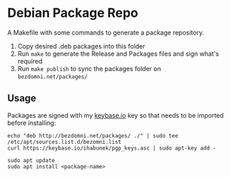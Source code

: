 Debian Package Repo
===================

A Makefile with some commands to generate a package repository.

1. Copy desired .deb packages into this folder
2. Run `make` to generate the Release and Packages files and sign what's required
3. Run `make publish` to sync the packages folder on `bezdomni.net/packages/`

## Usage

Packages are signed with my [keybase.io](https://keybase.io/ihabunek) key so
that needs to be imported before installing:

```
echo "deb http://bezdomni.net/packages/ ./" | sudo tee /etc/apt/sources.list.d/bezomni.list
curl https://keybase.io/ihabunek/pgp_keys.asc | sudo apt-key add -

sudo apt update
sudo apt install <package-name>
```
